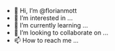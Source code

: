 - 👋 Hi, I’m @florianmott
- 👀 I’m interested in ...
- 🌱 I’m currently learning ...
- 💞️ I’m looking to collaborate on ...
- 📫 How to reach me ...

<!---
florianmott/florianmott is a ✨ special ✨ repository because its `README.md` (this file) appears on your GitHub profile.
You can click the Preview link to take a look at your changes.
--->
